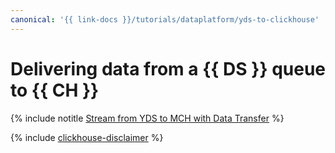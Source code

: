```yaml
---
canonical: '{{ link-docs }}/tutorials/dataplatform/yds-to-clickhouse'
---
```


# Delivering data from a {{ DS }} queue to {{ CH }}

{% include notitle [Stream from YDS to MCH with Data Transfer](../../_tutorials/dataplatform/yds-to-clickhouse.md) %}

{% include [clickhouse-disclaimer](../../_includes/clickhouse-disclaimer.md) %}
